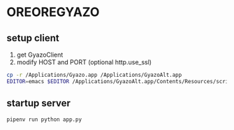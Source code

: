 # OREOREGYAZO
## setup client
1. get GyazoClient
2. modify HOST and PORT (optional http.use_ssl)
```bash
cp -r /Applications/Gyazo.app /Applications/GyazoAlt.app
EDITOR=emacs $EDITOR /Applications/GyazoAlt.app/Contents/Resources/script
```

## startup server
```bash
pipenv run python app.py
```
